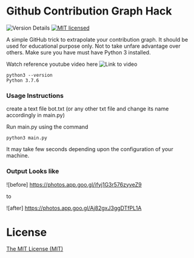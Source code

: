 # Github Contribution Graph Hack

![Version Details](https://img.shields.io/badge/version-1.0-brightgreen.svg)
[![MIT licensed](https://img.shields.io/badge/license-MIT-blue.svg)](./LICENSE)

A simple GitHub trick to extrapolate your contribution graph. It should be used for educational purpose only. Not to take unfare advantage over others.
Make sure you have must have Python 3 installed.

Watch reference youtube video here ![Link to video](https://youtu.be/gGHLcr3CQos)

```
python3 --version
Python 3.7.6
```

### Usage Instructions
create a text file bot.txt (or any other txt file and change its name accordingly in main.py)

Run main.py using the command 
```
python3 main.py
```
It may take few seconds depending upon the configuration of your machine.

### Output Looks like
![before] https://photos.app.goo.gl/ifyj1G3r576zyveZ9

to

![after] https://photos.app.goo.gl/Aj82gxJ3ggDTfPL1A

# License

[The MIT License (MIT)](LICENSE)
